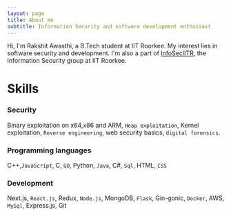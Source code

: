 ```yaml
---
layout: page
title: About me
subtitle: Information Security and software development enthusiast
---
```


Hi, I'm Rakshit Awasthi, a B.Tech student at IIT Roorkee. 
My interest lies in software security and development. I'm also a part of [InfoSecIITR](https://infoseciitr.in), the Information Security group at IIT Roorkee.

# Skills
### Security
Binary exploitation on x64,x86 and ARM, `Heap exploitation`, Kernel exploitation, `Reverse engineering`, web security basics, `digital forensics`.

### Programming languages
C++,`JavaScript`, C, `GO`, Python, `Java`, C#, `Sql`, HTML, `CSS`
### Development
Next.js, `React.js`, Redux, `Node.js`, MongoDB, `Flask`, Gin-gonic, `Docker`, AWS, `MySql`, Express.js, Git
